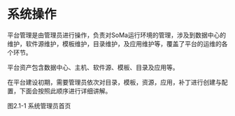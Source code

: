 # 系统操作

平台管理是由管理员进行操作，负责对SoMa运行环境的管理，涉及到数据中心的维护，软件源维护，模板维护，目录维护，及应用维护等，覆盖了平台的运维的各个环节。

平台资产包含数据中心、主机、软件源、模板、目录及应用等。

在平台建设初期，需要管理员依次对目录，模板，资源，应用，补丁进行创建与配置，下面会按照此顺序进行详细讲解。

图2.1-1 系统管理员首页